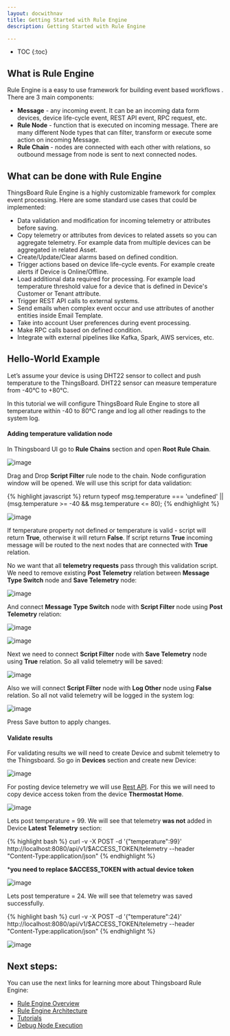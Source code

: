 ```yaml
---
layout: docwithnav
title: Getting Started with Rule Engine
description: Getting Started with Rule Engine

---
```


* TOC
{:toc}

## What is Rule Engine
Rule Engine is a easy to use framework for building event based workflows . There are 3 main components:

- **Message** - any incoming event. It can be an incoming data form devices, device life-cycle event, REST API event, RPC request, etc.
- **Rule Node** - function that is executed on incoming message. There are many different Node types that can filter, transform or execute some action on incoming Message. 
- **Rule Chain** - nodes are connected with each other with relations, so outbound message from node is sent to next connected nodes.


## What can be done with Rule Engine 
ThingsBoard Rule Engine is a highly customizable framework for complex event processing. Here are some standard use cases that could be implemented:

- Data validation and modification for incoming telemetry or attributes before saving.
- Copy telemetry or attributes from devices to related assets so you can aggregate telemetry. For example data from multiple devices can be aggregated
in related Asset.
- Create/Update/Clear alarms based on defined condition.
- Trigger actions based on device life-cycle events. For example create alerts if Device is Online/Offline.
- Load additional data required for processing. For example load temperature threshold value for a device that is defined in Device's Customer or Tenant attribute.
- Trigger REST API calls to external systems.
- Send emails when complex event occur and use attributes of another entities inside Email Template.
- Take into account User preferences during event processing.
- Make RPC calls based on defined condition.
- Integrate with external pipelines like Kafka, Spark, AWS services, etc.

## Hello-World Example
Let’s assume your device is using DHT22 sensor to collect and push temperature to the ThingsBoard. 
DHT22 sensor can measure temperature from -40°C to +80°C.

In this tutorial we will configure ThingsBoard Rule Engine to store all temperature within -40 to 80°C range and log all other readings to the system log.

#### Adding temperature validation node
In Thingsboard UI go to **Rule Chains** section and open **Root Rule Chain**.

![image](/images/user-guide/rule-engine-2-0/tutorials/getting-started/initial-root-chain.png)

Drag and Drop **Script Filter** rule node to the chain. Node configuration window will be opened. We will use this script for data validation:

{% highlight javascript %}
return typeof msg.temperature === 'undefined' 
        || (msg.temperature >= -40 && msg.temperature <= 80);
{% endhighlight %}

![image](/images/user-guide/rule-engine-2-0/tutorials/getting-started/script-config.png)

If temperature property not defined or temperature is valid - script will return **True**, otherwise it will return **False**.
If script returns **True** incoming message will be routed to the next nodes that are connected with **True** relation.
 
No we want that all **telemetry requests** pass through this validation script. We need to remove existing **Post Telemetry** 
relation between **Message Type Switch** node and **Save Telemetry** node:

![image](/images/user-guide/rule-engine-2-0/tutorials/getting-started/remove-relation.png)
  
And connect **Message Type Switch** node with **Script Filter** node using **Post Telemetry** relation:
   
![image](/images/user-guide/rule-engine-2-0/tutorials/getting-started/realtion-window.png)

![image](/images/user-guide/rule-engine-2-0/tutorials/getting-started/connect-script.png)

Next we need to connect **Script Filter** node with **Save Telemetry** node using **True** relation. So all valid telemetry will be saved:

![image](/images/user-guide/rule-engine-2-0/tutorials/getting-started/script-to-save.png)

Also we will connect **Script Filter** node with **Log Other** node using **False** relation. So all not valid telemetry will be logged in the system log:

![image](/images/user-guide/rule-engine-2-0/tutorials/getting-started/false-log.png)

Press Save button to apply changes.

#### Validate results
For validating results we will need to create Device and submit telemetry to the Thingsboard. So go in **Devices** section and create new Device:

![image](/images/user-guide/rule-engine-2-0/tutorials/getting-started/create-device.png)

For posting device telemetry we will use [Rest API](/docs/reference/http-api/#telemetry-upload-api). For this we will need to
copy device access token from the device **Thermostat Home**. 

![image](/images/user-guide/rule-engine-2-0/tutorials/getting-started/copy-access-token.png)

Lets post temperature = 99. We will see that telemetry **was not** added in Device **Latest Telemetry** section:

{% highlight bash %}
curl -v -X POST -d '{"temperature":99}' http://localhost:8080/api/v1/$ACCESS_TOKEN/telemetry --header "Content-Type:application/json"
{% endhighlight %}

***you need to replace $ACCESS_TOKEN with actual device token**

![image](/images/user-guide/rule-engine-2-0/tutorials/getting-started/empty-telemetry.png)


Lets post temperature = 24. We will see that telemetry was saved successfully.

{% highlight bash %}
curl -v -X POST -d '{"temperature":24}' http://localhost:8080/api/v1/$ACCESS_TOKEN/telemetry --header "Content-Type:application/json"
{% endhighlight %}

![image](/images/user-guide/rule-engine-2-0/tutorials/getting-started/saved-ok.png)


## Next steps:

You can use the next links for learning more about Thingsboard Rule Engine:

- [Rule Engine Overview](/docs/user-guide/rule-engine-2-0/overview/)
- [Rule Engine Architecture](/docs/user-guide/rule-engine-2-0/architecture/)
- [Tutorials](/docs/user-guide/rule-engine-2-0/overview/#tutorials)
- [Debug Node Execution](/docs/user-guide/rule-engine-2-0/overview/#debugging)